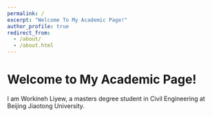 ```yaml
---
permalink: /
excerpt: "Welcome To My Academic Page!"
author_profile: true
redirect_from: 
  - /about/
  - /about.html
---
```


<div class="content">
    <h1>Welcome to My Academic Page!</h1>
    <p>I am Workineh Liyew, a masters degree student in Civil Engineering at Beijing Jiaotong University.</p>
</div>
